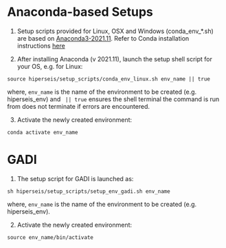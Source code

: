 # Anaconda-based Setups

1. Setup scripts provided for Linux, OSX and Windows (conda_env_*.sh) are based on
[Anaconda3-2021.11](https://repo.anaconda.com/archive/).
Refer to Conda installation instructions [here](https://conda.io/projects/conda/en/latest/user-guide/install/index.html)

2. After installing Anaconda (v 2021.11), launch the setup shell script for your OS, e.g. for Linux:

 ``source hiperseis/setup_scripts/conda_env_linux.sh env_name || true``

 where, ``env_name`` is the name of the environment to be created (e.g. hiperseis_env) and
 `` || true`` ensures the shell terminal the command is run from does not terminate
 if errors are encountered.

3. Activate the newly created environment:

``conda activate env_name``

# GADI

1. The setup script for GADI is launched as:

``sh hiperseis/setup_scripts/setup_env_gadi.sh env_name``

where, ``env_name`` is the name of the environment to be created (e.g. hiperseis_env).

2. Activate the newly created environment:

``source env_name/bin/activate``
